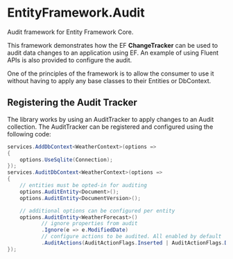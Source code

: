 # EntityFramework.Audit
Audit framework for Entity Framework Core.

This framework demonstrates how the EF **ChangeTracker** can be used to audit data changes to an application using EF. 
An example of using Fluent APIs is also provided to configure the audit.

One of the principles of the framework is to allow the consumer to use it without having to apply any base classes to their Entities or DbContext.

## Registering the Audit Tracker

The library works by using an AuditTracker to apply changes to an Audit collection. The AuditTracker can be registered and configured using the following code:

```csharp
services.AddDbContext<WeatherContext>(options =>
{
    options.UseSqlite(Connection);
});
services.AuditDbContext<WeatherContext>(options =>
{
    // entities must be opted-in for auditing
    options.AuditEntity<Document>();
    options.AuditEntity<DocumentVersion>();

    // additional options can be configured per entity
    options.AuditEntity<WeatherForecast>()
           // ignore properties from audit
           .Ignore(e => e.ModifiedDate)
           // configure actions to be audited. All enabled by default
           .AuditActions(AuditActionFlags.Inserted | AuditActionFlags.Deleted);
});
```
